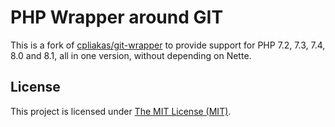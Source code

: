 # PHP Wrapper around GIT

This is a fork of [cpliakas/git-wrapper](https://github.com/cpliakas/git-wrapper) to provide support for PHP 7.2, 7.3, 7.4, 8.0 and 8.1, all in one version, without depending on Nette.


## License

This project is licensed under [The MIT License (MIT)](LICENSE).
